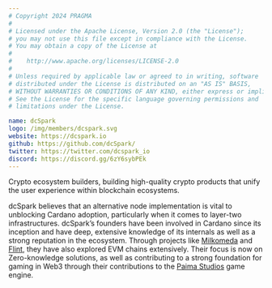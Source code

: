 ```yaml
---
# Copyright 2024 PRAGMA
#
# Licensed under the Apache License, Version 2.0 (the "License");
# you may not use this file except in compliance with the License.
# You may obtain a copy of the License at
#
#    http://www.apache.org/licenses/LICENSE-2.0
#
# Unless required by applicable law or agreed to in writing, software
# distributed under the License is distributed on an "AS IS" BASIS,
# WITHOUT WARRANTIES OR CONDITIONS OF ANY KIND, either express or implied.
# See the License for the specific language governing permissions and
# limitations under the License.

name: dcSpark
logo: /img/members/dcspark.svg
website: https://dcspark.io
github: https://github.com/dcSpark/
twitter: https://twitter.com/dcspark_io
discord: https://discord.gg/6zY6sybPEk
---
```


Crypto ecosystem builders, building high-quality crypto products that unify the user experience within blockchain ecosystems.

dcSpark believes that an alternative node implementation is vital to unblocking Cardano adoption, particularly when it comes to layer-two infrastructures. dcSpark’s founders have been involved in Cardano since its inception and have deep, extensive knowledge of its internals as well as a strong reputation in the ecosystem. Through projects like [Milkomeda](https://www.milkomeda.com/) and [Flint](https://flint-wallet.com/), they have also explored EVM chains extensively. Their focus is now on Zero-knowledge solutions, as well as contributing to a strong foundation for gaming in Web3 through their contributions to the [Paima Studios](https://www.paimastudios.com/) game engine.

